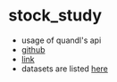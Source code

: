 # stock_study

- usage of quandl's api
 - [github](https://github.com/Nasdaq/data-link-python)
 - [link](https://blog.data.nasdaq.com/api-for-stock-data?utm_source=google&utm_medium=organic&utm_campaign=&utm_content=getting-started-with-the-nasdaq-data-link-api)
 - datasets are listed [here](https://data.nasdaq.com/publishers/QDL)